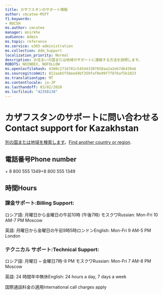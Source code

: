 ```yaml
---
title: カザフスタンのサポート情報
author: cmcatee-MSFT
f1.keywords:
- NOCSH
ms.author: cmcatee
manager: mnirkhe
audience: Admin
ms.topic: reference
ms.service: o365-administration
ms.collection: Adm_Support
localization_priority: Normal
description: お住まいの国または地域のサポートに連絡する方法を説明します。
ROBOTS: NOINDEX, NOFOLLOW
ms.openlocfilehash: 4380c2716781c545443307658aa2a2eb7db439a6
ms.sourcegitcommit: 812aab5f58eed4bf359faf0e99f7f876af5b1023
ms.translationtype: MT
ms.contentlocale: ja-JP
ms.lasthandoff: 03/02/2020
ms.locfileid: "42358138"
---
```

# <a name="contact-support-for-kazakhstan"></a><span data-ttu-id="16d13-103">カザフスタンのサポートに問い合わせる</span><span class="sxs-lookup"><span data-stu-id="16d13-103">Contact support for Kazakhstan</span></span>

<span data-ttu-id="16d13-104">[別の国または地域を検索します](../contact-support-for-business-products.md)。</span><span class="sxs-lookup"><span data-stu-id="16d13-104">[Find another country or region](../contact-support-for-business-products.md).</span></span>

## <a name="phone-number"></a><span data-ttu-id="16d13-105">電話番号</span><span class="sxs-lookup"><span data-stu-id="16d13-105">Phone number</span></span>
<span data-ttu-id="16d13-106">+ 8 800 555 1349</span><span class="sxs-lookup"><span data-stu-id="16d13-106">+8 800 555 1349</span></span>

## <a name="hours"></a><span data-ttu-id="16d13-107">時間</span><span class="sxs-lookup"><span data-stu-id="16d13-107">Hours</span></span>
### <a name="billing-support"></a><span data-ttu-id="16d13-108">課金サポート:</span><span class="sxs-lookup"><span data-stu-id="16d13-108">Billing Support:</span></span>

<span data-ttu-id="16d13-109">ロシア語: 月曜日から金曜日の午前10時 (午後7時) モスクワ</span><span class="sxs-lookup"><span data-stu-id="16d13-109">Russian: Mon-Fri 10 AM-7 PM Moscow</span></span>

<span data-ttu-id="16d13-110">英語: 月曜日から金曜日の午前9時5時ロンドン</span><span class="sxs-lookup"><span data-stu-id="16d13-110">English: Mon-Fri 9 AM-5 PM London</span></span>

### <a name="technical-support"></a><span data-ttu-id="16d13-111">テクニカル サポート:</span><span class="sxs-lookup"><span data-stu-id="16d13-111">Technical Support:</span></span>

<span data-ttu-id="16d13-112">ロシア語: 月曜日 ~ 金曜日7時-8 PM モスクワ</span><span class="sxs-lookup"><span data-stu-id="16d13-112">Russian: Mon-Fri 7 AM-8 PM Moscow</span></span>

<span data-ttu-id="16d13-113">英語: 24 時間年中無休</span><span class="sxs-lookup"><span data-stu-id="16d13-113">English: 24 hours a day, 7 days a week</span></span>

<span data-ttu-id="16d13-114">国際通話料金の適用</span><span class="sxs-lookup"><span data-stu-id="16d13-114">International call charges apply</span></span>
